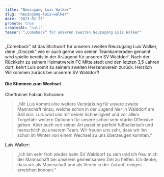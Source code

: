 ```yaml
---
title: "Neuzugang Luis Walker"
slug: "neuzugang-luis-walker"
date: "2023-02-23"
promote: true
createdAt: "null"
teaser: "„Comeback“ für unseren zweiten Neuzugang Luis Walker"
---
```

„Comeback“ ist das Stichwort für unseren zweiten Neuzugang Luis Walker, denn „Ginczek“ wie er auch gerne von seinen Teamkameraden genannt wird spielte bereits in der A-Jugend für unseren SV Walddorf. Nach der Rückkehr zu seinem Heimatverein FC Mittelstadt und den letzten 3,5 Jahren dort, kehrt Luis somit zu seinem zweiten Herzensverein zurück. Herzlich Willkommen zurück bei unserem SV Walddorf!

#### Die Stimmen zum Wechsel

Cheftrainer Fabian Schramm:

> „Mit Luis kommt eine weitere Verstärkung für unsere zweite Mannschaft hinzu, welche schon in der Jugend hier in Walddorf am Ball war. Luis wird uns mit seiner Schnelligkeit und vor allem Torgefahr weitere Optionen für unsere schon sehr starke Offensive geben. Aber auch von seiner Art passt er perfekt fußballerisch und menschlich zu unserem Team. Wir freuen uns sehr, dass wir ihn schon im Winter von einem Wechsel zu uns überzeugen konnten.“

Luis Walker:

> „Ich bin sehr froh wieder beim SV Walddorf zu sein und ich freu mich der Mannschaft bei unserem gemeinsamen Ziel zu helfen. Ich denke, dass wir als Mannschaft und als Verein in der Zukunft einiges erreichen können.“
